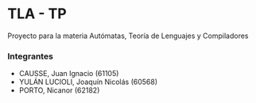 # TLA - TP
Proyecto para la materia Autómatas, Teoría de Lenguajes y Compiladores

### Integrantes
* CAUSSE, Juan Ignacio (61105)
* YULÁN LUCIOLI, Joaquín Nicolás (60568)
* PORTO, Nicanor (62182)
